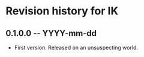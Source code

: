 # Revision history for IK

## 0.1.0.0  -- YYYY-mm-dd

* First version. Released on an unsuspecting world.
